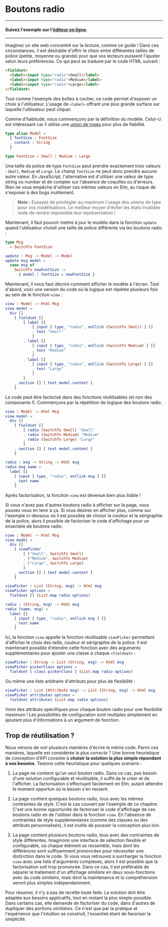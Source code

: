 # Boutons radio

---
#### Suivez l'exemple sur l'[éditeur en ligne](https://elm-lang.org/examples/radio-buttons).
---

Imaginez un site web concentré sur la lecture, comme ce guide ! Dans ces circonstances, il est désirable d'offrir le choix entre différentes tailles de police (petite, moyenne ou grande) pour que vos lecteurs puissent l'ajuster selon leurs préférences. Ce qui peut se traduire par le code HTML suivant :

```html
<fieldset>
  <label><input type="radio">Small</label>
  <label><input type="radio">Medium</label>
  <label><input type="radio">Large</label>
</fieldset>
```

Tout comme l'exemple des boîtes à cocher, ce code permet d'exposer un choix à l'utilisateur. L'usage de `<label>` offrant une plus grande surface sur laquelle l'utilisateur peut cliquer.

Comme d'habitude, nous commençons par la définition du modèle. Celui-ci est intéressant car il utilise une [union de types](../types/union_types.md) pour plus de fiabilité.

```elm
type alias Model =
  { fontSize : FontSize
  , content : String
  }

type FontSize = Small | Medium | Large
```

Une taille de police de type `FontSize` peut prendre exactement trois valeurs : `Small`, `Medium` et `Large`. Le champ `fontSize` ne peut donc prendre aucune autre valeur. En JavaScript, l'alternative est d'utiliser une valeur de type string ou number et de compter sur l'absence de coquilles ou d'erreurs. Rien ne vous empêche d'utiliser ces mêmes valeurs en Elm, au risque de s'exposer à des bugs inutilement.

> **Note :** Essayez de privilégier au maximum l'usage des unions de type pour vos modélisations. Le meilleur moyen d'éviter les états invalides reste de rendre impossible leur représentation !

Maintenant, il faut pouvoir mettre à jour le modèle dans la fonction `update` quand l'utilisateur choisit une taille de police différente via les boutons radio :

```elm
type Msg
  = SwitchTo FontSize

update : Msg -> Model -> Model
update msg model =
  case msg of
    SwitchTo newFontSize ->
      { model | fontSize = newFontSize }
```

Maintenant, il nous faut décrire comment afficher le modèle à l'écran. Tout d'abord, voici une version du code où la logique est répétée plusieurs fois au sein de le fonction `view` :

```elm
view : Model -> Html Msg
view model =
  div []
    [ fieldset []
        [ label []
            [ input [ type_ "radio", onClick (SwitchTo Small) ] []
            , text "Small"
            ]
        , label []
            [ input [ type_ "radio", onClick (SwitchTo Medium) ] []
            , text "Medium"
            ]
        , label []
            [ input [ type_ "radio", onClick (SwitchTo Large) ] []
            , text "Large"
            ]
        ]
    , section [] [ text model.content ]
    ]
```

Le code peut être factorisé dans des fonctions réutilisables (et non des composants !). Commençons par la répétition de logique des boutons radio.

```elm
view : Model -> Html Msg
view model =
  div []
    [ fieldset []
        [ radio (SwitchTo Small) "Small"
        , radio (SwitchTo Medium) "Medium"
        , radio (SwitchTo Large) "Large"
        ]
    , section [] [ text model.content ]
    ]

radio : msg -> String -> Html msg
radio msg name =
  label []
    [ input [ type_ "radio", onClick msg ] []
    , text name
    ]
```

Après factorisation, la fonction `view` est devenue bien plus lisible !

Si vous n'avez pas d'autres boutons radio à afficher sur la page, vous pouvez vous en tenir à ça. Si vous désirez en afficher plus, comme sur l'exemple ci-dessous où il est possible de choisir la couleur et la sérigraphie de la police, alors il possible de factoriser le code d'affichage pour un ensemble de boutons radio.

```elm
view : Model -> Html Msg
view model =
  div []
    [ viewPicker
        [ ("Small", SwitchTo Small)
        , ("Medium", SwitchTo Medium)
        , ("Large", SwitchTo Large)
        ]
    , section [] [ text model.content ]
    ]

viewPicker : List (String, msg) -> Html msg
viewPicker options =
  fieldset [] (List.map radio options)

radio : (String, msg) -> Html msg
radio (name, msg) =
  label []
    [ input [ type_ "radio", onClick msg ] []
    , text name
    ]
```

Ici, la fonction `view` appelle la fonction réutilisable `viewPicker` permettant d'afficher le choix des taille, couleur et sérigraphie de la police. Il est maintenant possible d'étendre cette fonction avec des arguments supplémentaires pour ajouter une classe à chaque `<fieldset>` :

```elm
viewPicker : String -> List (String, msg) -> Html msg
viewPicker pickerClass options =
  fieldset [ class pickerClass ] (List.map radio options)
```

Ou même une liste arbitraire d'attributs pour plus de flexibilité :

```elm
viewPicker : List (Attribute msg) -> List (String, msg) -> Html msg
viewPicker attributes options =
  fieldset attributes (List.map radio options)
```

Voire des attributs spécifiques pour chaque bouton radio pour une flexibilité maximum ! Les possibilités de configuration sont multiples simplement en ajoutant plus d'informations à un argument de fonction.


## Trop de réutilisation ?

Nous venons de voir plusieurs manières d'écrire le même code. Parmi ces manières, laquelle est considérée la plus *correcte* ? Une bonne heuristique de conception d'API consiste à **choisir la solution la plus simple répondant à vos besoins**. Testons cette heuristique pour quelques scenario : 

  1. La page ne contient qu'un seul bouton radio. Dans ce cas, pas besoin d'une solution configurable et réutilisable, il suffit de le créer et de l'afficher. La factorisation s'effectuant facilement en Elm, autant attendre le moment opportun où le besoin s'en ressent.

  2. La page contient quelques boutons radio, tous avec les mêmes contraintes de style. C'est le cas couvert par l'exemple de ce chapitre. C'est une bonne opportunité de factoriser le code d'affichage de ces boutons radio en de l'utiliser dans la fonction `view`. En l'absence de contraintes de style supplémentaires (comme des classes ou des attributs personnalisés), il est inutile de pousser la conception plus loin.

  3. La page contient plusieurs boutons radio, tous avec des contraintes de style différentes. Imaginons une interface de sélection flexible et configurable, où chaque élément *se ressemble*, mais dont les différences sont suffisamment prononcées pour nécessiter une distinction dans le code. Si vous vous retrouvez à surcharger la fonction `view` avec une liste d'arguments complexes, alors il est possible que la factorisation soit trop prononcée. Dans ce cas, il est préférable de séparer le traitement d'un affichage *similaire* en deux sous-fonctions avec du code *similaire*, mais dont la maintenance et la compréhension seront plus simples indépendamment.

Pour résumer, il n'y a pas de recette toute faite. La solution doit être adaptée aux besoins applicatifs, tout en restant la plus simple possible. Dans certains cas, elle demande de factoriser du code, dans d'autres de dupliquer des portions *similaires*. Ce n'est que par la pratique et l'expérience que l'intuition se construit, l'essentiel étant de favoriser la simplicité.